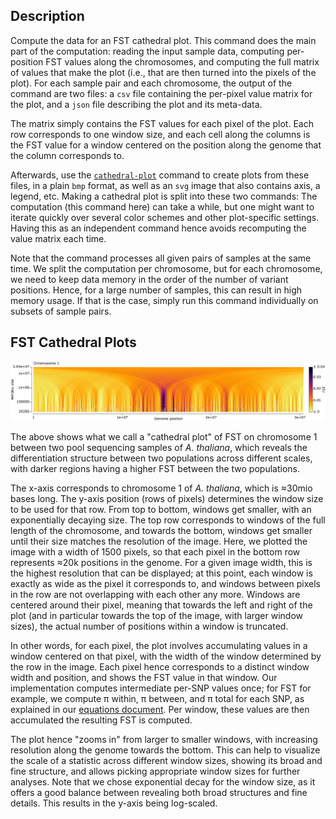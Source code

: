 ## Description

Compute the data for an FST cathedral plot. This command does the main part of the computation:
reading the input sample data, computing per-position FST values along the chromosomes,
and computing the full matrix of values that make the plot (i.e., that are then turned into the
pixels of the plot). For each sample pair and each chromosome, the output of the command are two files:
a `csv` file containing the per-pixel value matrix for the plot, and a `json` file describing the
plot and its meta-data.

The matrix simply contains the FST values for each pixel of the plot. Each row corresponds to one
window size, and each cell along the columns is the FST value for a window centered on the position
along the genome that the column corresponds to.

Afterwards, use the [`cathedral-plot`](../wiki/Subcommand:-cathedral-plot) command to create plots
from these files, in a plain `bmp` format, as well as an `svg` image that also contains axis,
a legend, etc. Making a cathedral plot is split into these two commands: The computation (this
command here) can take a while, but one might want to iterate quickly over several color schemes
and other plot-specific settings. Having this as an independent command hence avoids recomputing
the value matrix each time.

Note that the command processes all given pairs of samples at the same time. We split the computation per chromosome, but for each chromosome, we need to keep data memory in the order of the number of variant
positions. Hence, for a large number of samples, this can result in high memory usage. If that is the
case, simply run this command individually on subsets of sample pairs.

## FST Cathedral Plots

![FST Cathedral Plot.](https://github.com/lczech/grenedalf/blob/master/doc/png/fst_cathedral.png?raw=true)

The above shows what we call a "cathedral plot" of FST on chromosome 1 between two pool sequencing
samples of *A. thaliana*, which reveals the differentiation structure between two populations across
different scales, with darker regions having a higher FST between the two populations.

The x-axis corresponds to chromosome 1 of *A. thaliana*, which is ≈30mio bases long. The y-axis position
(rows of pixels) determines the window size to be used for that row. From top to bottom, windows get
smaller, with an exponentially decaying size. The top row corresponds to windows of the full length of
the chromosome, and towards the bottom, windows get smaller until their size matches the resolution of
the image. Here, we plotted the image with a width of 1500 pixels, so that each pixel in the bottom row
represents ≈20k positions in the genome. For a given image width, this is the highest resolution that can
be displayed; at this point, each window is exactly as wide as the pixel it corresponds to, and windows
between pixels in the row are not overlapping with each other any more. Windows are centered around
their pixel, meaning that towards the left and right of the plot (and in particular towards the top of the
image, with larger window sizes), the actual number of positions within a window is truncated.

In other words, for each pixel, the plot involves accumulating values in a window centered on that pixel,
with the width of the window determined by the row in the image. Each pixel hence corresponds to
a distinct window width and position, and shows the FST value in that window. Our implementation
computes intermediate per-SNP values once; for FST for example, we compute π within, π between,
and π total for each SNP, as explained in our [equations document](https://github.com/lczech/pool-seq-pop-gen-stats/releases).
Per window, these values are then accumulated the resulting FST is computed.

The plot hence "zooms in" from larger to smaller windows, with increasing resolution along the genome
towards the bottom. This can help to visualize the scale of a statistic across different window sizes,
showing its broad and fine structure, and allows picking appropriate window sizes for further analyses.
Note that we chose exponential decay for the window size, as it offers a good balance between
revealing both broad structures and fine details. This results in the y-axis being log-scaled.

<!-- Other functions for the window are however also possible. Of course, similar types of plots can also be useful for other per-window statistics, such as diversity. -->
